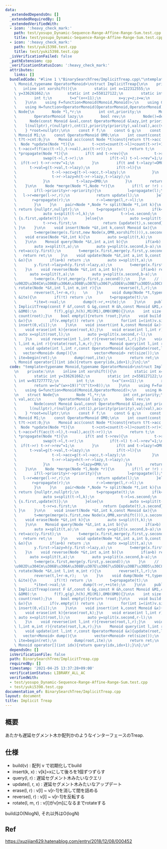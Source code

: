 ```yaml
---
data:
  _extendedDependsOn: []
  _extendedRequiredBy: []
  _extendedVerifiedWith:
  - icon: ':heavy_check_mark:'
    path: test/yosupo_Dynamic-Sequence-Range-Affine-Range-Sum.test.cpp
    title: test/yosupo_Dynamic-Sequence-Range-Affine-Range-Sum.test.cpp
  - icon: ':heavy_check_mark:'
    path: test/yuki5398.test.cpp
    title: test/yuki5398.test.cpp
  _isVerificationFailed: false
  _pathExtension: cpp
  _verificationStatusIcon: ':heavy_check_mark:'
  attributes:
    links: []
  bundledCode: "#line 1 \"BinarySearchTree/ImplicitTreap.cpp\"\ntemplate<typename\
    \ Monoid,typename OperatorMonoid>\nstruct ImplicitTreap{\n\n    private:\n\n \
    \   inline int xorshift(){\n        static int x=122312555;\n        static int\
    \ y=336261662;\n        static int z=558127122;\n        static int w=917277772;\n\
    \        int t;\n        t=x^(x<<11);\n        x=y;y=z;z=w;\n        return w=(w^(w>>19))^(t^(t>>8));\n\
    \    }\n\n    using F=function<Monoid(Monoid,Monoid)>;\n    using G=function<Monoid(Monoid,OperatorMonoid)>;\n\
    \    using H=function<OperatorMonoid(OperatorMonoid,OperatorMonoid)>;\n\n    struct\
    \ Node{\n        Node *l,*r;\n        int cnt,priority;\n        Monoid val,acc;\n\
    \        OperatorMonoid lazy;\n        bool rev;\n        Node()=default;\n  \
    \      Node(const Monoid &val,const OperatorMonoid &lazy,int priority):\n    \
    \    l(nullptr),r(nullptr),cnt(1),priority(priority),val(val),acc(val),lazy(lazy),rev(false){}\n\
    \    } *root=nullptr;\n\n    const F f;\n    const G g;\n    const H h;\n    const\
    \ Monoid M1;\n    const OperatorMonoid OM0;\n\n    int count(const Node *t)const{return\
    \ t?t->cnt:0;}\n    Monoid acc(const Node *t)const{return t?t->acc:M1;}\n\n  \
    \  Node *update(Node *t){\n        t->cnt=count(t->l)+count(t->r)+1;\n       \
    \ t->acc=f(f(acc(t->l),t->val),acc(t->r));\n        return t;\n    }\n    Node\
    \ *propagate(Node *t){\n        if(t and t->rev){\n            t->rev=false;\n\
    \            swap(t->l,t->r);\n            if(t->l) t->l->rev^=1;\n          \
    \  if(t->r) t->r->rev^=1;\n        }\n        if(t and t->lazy!=OM0){\n      \
    \      t->val=g(t->val,t->lazy);\n            if(t->l){\n                t->l->lazy=h(t->l->lazy,t->lazy);\n\
    \                t->l->acc=g(t->l->acc,t->lazy);\n            }\n            if(t->r){\n\
    \                t->r->lazy=h(t->r->lazy,t->lazy);\n                t->r->acc=g(t->r->acc,t->lazy);\n\
    \            }\n            t->lazy=OM0;\n        }\n        return update(t);\n\
    \    }\n\n    Node *merge(Node *l,Node *r){\n        if(!l or !r) return l?l:r;\n\
    \        if(l->priority>r->priority){\n            l=propagate(l);\n         \
    \   l->r=merge(l->r,r);\n            return update(l);\n        }else{\n     \
    \       r=propagate(r);\n            r->l=merge(l,r->l);\n            return update(r);\n\
    \        }\n    }\n    pair<Node *,Node *> split(Node *t,int k){\n        if(!t)\
    \ return {nullptr,nullptr};\n        t=propagate(t);\n        if(k<=count(t->l)){\n\
    \            auto s=split(t->l,k);\n            t->l=s.second;\n            return\
    \ {s.first,update(t)};\n        }else{\n            auto s=split(t->r,k-count(t->l)-1);\n\
    \            t->r=s.first;\n            return {update(t),s.second};\n       \
    \ }\n    }\n\n    void insert(Node *&t,int k,const Monoid &x){\n        auto s=split(t,k);\n\
    \        t=merge(merge(s.first,new Node(x,OM0,xorshift())),s.second);\n    }\n\
    \    void erase(Node *&t,int k){\n        auto s=split(t,k);\n        t=merge(s.first,split(s.second,1).second);\n\
    \    }\n\n    Monoid query(Node *&t,int a,int b){\n        if(a>b) return M1;\n\
    \        auto x=split(t,a);\n        auto y=split(x.second,b-a);\n        auto\
    \ ret=acc(y.first);\n        t=merge(x.first,merge(y.first,y.second));\n     \
    \   return ret;\n    }\n    void update(Node *&t,int a,int b,const OperatorMonoid\
    \ &o){\n        if(a>b) return ;\n        auto x=split(t,a);\n        auto y=split(x.second,b-a);\n\
    \        y.first->lazy=h(y.first->lazy,o);\n        t=merge(x.first,merge(propagate(y.first),y.second));\n\
    \    }\n    void reverse(Node *&t,int a,int b){\n        if(a>b) return ;\n  \
    \      auto x=split(t,a);\n        auto y=split(x.second,b-a);\n        y.first->rev^=1;\n\
    \        t=merge(x.first,merge(y.first,y.second));\n    }\n    // [l,r)\u306E\u5148\
    \u982D\u304Cm\u306B\u306A\u308B\u307E\u3067\u5DE6\u30B7\u30D5\u30C8\n    void\
    \ rotate(Node *&t,int l,int m,int r){\n        reverse(t,l,r);\n        reverse(t,l,l+r-m);\n\
    \        reverse(t,l+r-m,r);   \n    }\n    void dump(Node *t,typename vector<Monoid>::iterator\
    \ &ite){\n        if(!t) return ;\n        t=propagate(t);\n        dump(t->l,ite);\n\
    \        *ite=t->val;\n        dump(t->r,++ite);\n    }\n\n    public:\n\n   \
    \ ImplicitTreap(const F &f,const G &g,const H &h,const Monoid &M1,const OperatorMonoid\
    \ &OM0):\n        f(f),g(g),h(h),M1(M1),OM0(OM0){}\n\n    int size()const{return\
    \ count(root);}\n    bool empty(){return !root;}\n\n    void build(const vector<Monoid>\
    \ &v){\n        if(v.empty()) return ;\n        for(int i=(int)v.size()-1;i>=0;i--)\
    \ insert(0,v[i]);\n    }\n\n    void insert(int k,const Monoid &x){insert(root,k,x);}\n\
    \    void erase(int k){erase(root,k);}\n    void erase(int l,int r){\n       \
    \ auto x=split(root,l);\n        auto y=split(x.second,r-l);\n        root=merge(x.first,y.second);\n\
    \    }\n    void reverse(int l,int r){reverse(root,l,r);}\n    void rotate(int\
    \ l,int m,int r){rotate(root,l,m,r);}\n    Monoid query(int l,int r){return query(root,l,r);}\n\
    \    void update(int l,int r,const OperatorMonoid &x){update(root,l,r,x);}\n \
    \   vector<Monoid> dump(){\n        vector<Monoid> ret(size());\n        auto\
    \ ite=begin(ret);\n        dump(root,ite);\n        return ret;\n    }\n\n   \
    \ Monoid operator[](int idx){return query(idx,idx+1);}\n};\n"
  code: "template<typename Monoid,typename OperatorMonoid>\nstruct ImplicitTreap{\n\
    \n    private:\n\n    inline int xorshift(){\n        static int x=122312555;\n\
    \        static int y=336261662;\n        static int z=558127122;\n        static\
    \ int w=917277772;\n        int t;\n        t=x^(x<<11);\n        x=y;y=z;z=w;\n\
    \        return w=(w^(w>>19))^(t^(t>>8));\n    }\n\n    using F=function<Monoid(Monoid,Monoid)>;\n\
    \    using G=function<Monoid(Monoid,OperatorMonoid)>;\n    using H=function<OperatorMonoid(OperatorMonoid,OperatorMonoid)>;\n\
    \n    struct Node{\n        Node *l,*r;\n        int cnt,priority;\n        Monoid\
    \ val,acc;\n        OperatorMonoid lazy;\n        bool rev;\n        Node()=default;\n\
    \        Node(const Monoid &val,const OperatorMonoid &lazy,int priority):\n  \
    \      l(nullptr),r(nullptr),cnt(1),priority(priority),val(val),acc(val),lazy(lazy),rev(false){}\n\
    \    } *root=nullptr;\n\n    const F f;\n    const G g;\n    const H h;\n    const\
    \ Monoid M1;\n    const OperatorMonoid OM0;\n\n    int count(const Node *t)const{return\
    \ t?t->cnt:0;}\n    Monoid acc(const Node *t)const{return t?t->acc:M1;}\n\n  \
    \  Node *update(Node *t){\n        t->cnt=count(t->l)+count(t->r)+1;\n       \
    \ t->acc=f(f(acc(t->l),t->val),acc(t->r));\n        return t;\n    }\n    Node\
    \ *propagate(Node *t){\n        if(t and t->rev){\n            t->rev=false;\n\
    \            swap(t->l,t->r);\n            if(t->l) t->l->rev^=1;\n          \
    \  if(t->r) t->r->rev^=1;\n        }\n        if(t and t->lazy!=OM0){\n      \
    \      t->val=g(t->val,t->lazy);\n            if(t->l){\n                t->l->lazy=h(t->l->lazy,t->lazy);\n\
    \                t->l->acc=g(t->l->acc,t->lazy);\n            }\n            if(t->r){\n\
    \                t->r->lazy=h(t->r->lazy,t->lazy);\n                t->r->acc=g(t->r->acc,t->lazy);\n\
    \            }\n            t->lazy=OM0;\n        }\n        return update(t);\n\
    \    }\n\n    Node *merge(Node *l,Node *r){\n        if(!l or !r) return l?l:r;\n\
    \        if(l->priority>r->priority){\n            l=propagate(l);\n         \
    \   l->r=merge(l->r,r);\n            return update(l);\n        }else{\n     \
    \       r=propagate(r);\n            r->l=merge(l,r->l);\n            return update(r);\n\
    \        }\n    }\n    pair<Node *,Node *> split(Node *t,int k){\n        if(!t)\
    \ return {nullptr,nullptr};\n        t=propagate(t);\n        if(k<=count(t->l)){\n\
    \            auto s=split(t->l,k);\n            t->l=s.second;\n            return\
    \ {s.first,update(t)};\n        }else{\n            auto s=split(t->r,k-count(t->l)-1);\n\
    \            t->r=s.first;\n            return {update(t),s.second};\n       \
    \ }\n    }\n\n    void insert(Node *&t,int k,const Monoid &x){\n        auto s=split(t,k);\n\
    \        t=merge(merge(s.first,new Node(x,OM0,xorshift())),s.second);\n    }\n\
    \    void erase(Node *&t,int k){\n        auto s=split(t,k);\n        t=merge(s.first,split(s.second,1).second);\n\
    \    }\n\n    Monoid query(Node *&t,int a,int b){\n        if(a>b) return M1;\n\
    \        auto x=split(t,a);\n        auto y=split(x.second,b-a);\n        auto\
    \ ret=acc(y.first);\n        t=merge(x.first,merge(y.first,y.second));\n     \
    \   return ret;\n    }\n    void update(Node *&t,int a,int b,const OperatorMonoid\
    \ &o){\n        if(a>b) return ;\n        auto x=split(t,a);\n        auto y=split(x.second,b-a);\n\
    \        y.first->lazy=h(y.first->lazy,o);\n        t=merge(x.first,merge(propagate(y.first),y.second));\n\
    \    }\n    void reverse(Node *&t,int a,int b){\n        if(a>b) return ;\n  \
    \      auto x=split(t,a);\n        auto y=split(x.second,b-a);\n        y.first->rev^=1;\n\
    \        t=merge(x.first,merge(y.first,y.second));\n    }\n    // [l,r)\u306E\u5148\
    \u982D\u304Cm\u306B\u306A\u308B\u307E\u3067\u5DE6\u30B7\u30D5\u30C8\n    void\
    \ rotate(Node *&t,int l,int m,int r){\n        reverse(t,l,r);\n        reverse(t,l,l+r-m);\n\
    \        reverse(t,l+r-m,r);   \n    }\n    void dump(Node *t,typename vector<Monoid>::iterator\
    \ &ite){\n        if(!t) return ;\n        t=propagate(t);\n        dump(t->l,ite);\n\
    \        *ite=t->val;\n        dump(t->r,++ite);\n    }\n\n    public:\n\n   \
    \ ImplicitTreap(const F &f,const G &g,const H &h,const Monoid &M1,const OperatorMonoid\
    \ &OM0):\n        f(f),g(g),h(h),M1(M1),OM0(OM0){}\n\n    int size()const{return\
    \ count(root);}\n    bool empty(){return !root;}\n\n    void build(const vector<Monoid>\
    \ &v){\n        if(v.empty()) return ;\n        for(int i=(int)v.size()-1;i>=0;i--)\
    \ insert(0,v[i]);\n    }\n\n    void insert(int k,const Monoid &x){insert(root,k,x);}\n\
    \    void erase(int k){erase(root,k);}\n    void erase(int l,int r){\n       \
    \ auto x=split(root,l);\n        auto y=split(x.second,r-l);\n        root=merge(x.first,y.second);\n\
    \    }\n    void reverse(int l,int r){reverse(root,l,r);}\n    void rotate(int\
    \ l,int m,int r){rotate(root,l,m,r);}\n    Monoid query(int l,int r){return query(root,l,r);}\n\
    \    void update(int l,int r,const OperatorMonoid &x){update(root,l,r,x);}\n \
    \   vector<Monoid> dump(){\n        vector<Monoid> ret(size());\n        auto\
    \ ite=begin(ret);\n        dump(root,ite);\n        return ret;\n    }\n\n   \
    \ Monoid operator[](int idx){return query(idx,idx+1);}\n};\n"
  dependsOn: []
  isVerificationFile: false
  path: BinarySearchTree/ImplicitTreap.cpp
  requiredBy: []
  timestamp: '2021-04-25 13:37:28+09:00'
  verificationStatus: LIBRARY_ALL_AC
  verifiedWith:
  - test/yosupo_Dynamic-Sequence-Range-Affine-Range-Sum.test.cpp
  - test/yuki5398.test.cpp
documentation_of: BinarySearchTree/ImplicitTreap.cpp
layout: document
title: Implicit Treap
---
```


## 概要  
あたかも遅延セグメント木か配列かのようなインターフェースのTreap.  

## 仕様  
- build(v) : 配列 v で初期化してbuild
- insert(k, x) : v[k]=xにして後ろを1個ずつずらす
- query(l, r) : 遅延セグメント木みたいなクエリ
- update(l, r, x) : 遅延セグメント木みたいなアップデート
- erase(l, r) : v[l] ~ v[r-1]を消して間を詰める
- reverse(l, r) : v[l] ~ v[r-1]を反転する
- rotate(l, m, r) : v[l]がv[m]になるまでrotateする

buildはO(NlogN), それ以外はO(logN)

## Ref  
https://xuzijian629.hatenablog.com/entry/2018/12/08/000452
